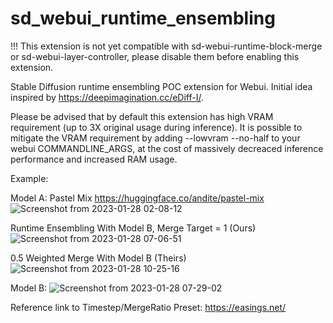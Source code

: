 # sd_webui_runtime_ensembling
!!! This extension is not yet compatible with sd-webui-runtime-block-merge or sd-webui-layer-controller, please disable them before enabling this extension.

Stable Diffusion runtime ensembling POC extension for Webui. Initial idea inspired by https://deepimagination.cc/eDiff-I/.

Please be advised that by default this extension has high VRAM requirement (up to 3X original usage during inference).
It is possible to mitigate the VRAM requirement by adding --lowvram --no-half to your webui COMMANDLINE_ARGS, at the cost of massively decreaced inference performance and increased RAM usage.

Example:

Model A: Pastel Mix https://huggingface.co/andite/pastel-mix
![Screenshot from 2023-01-28 02-08-12](https://user-images.githubusercontent.com/121544382/215283961-aac4a741-05c0-489f-80fb-f90df8f47586.png)

Runtime Ensembling With Model B, Merge Target = 1 (Ours)
![Screenshot from 2023-01-28 07-06-51](https://user-images.githubusercontent.com/121544382/215284460-0edb5b7f-19ea-4b44-af73-57f7af652ac5.png)

0.5 Weighted Merge With Model B (Theirs)
![Screenshot from 2023-01-28 10-25-16](https://user-images.githubusercontent.com/121544382/215284441-7820a7d3-dc06-4aac-a3c0-e7afe8695561.png)

Model B:
![Screenshot from 2023-01-28 07-29-02](https://user-images.githubusercontent.com/121544382/215284486-e4a7ed74-a03f-4cec-a421-66f5995d28b7.png)

Reference link to Timestep/MergeRatio Preset: https://easings.net/
